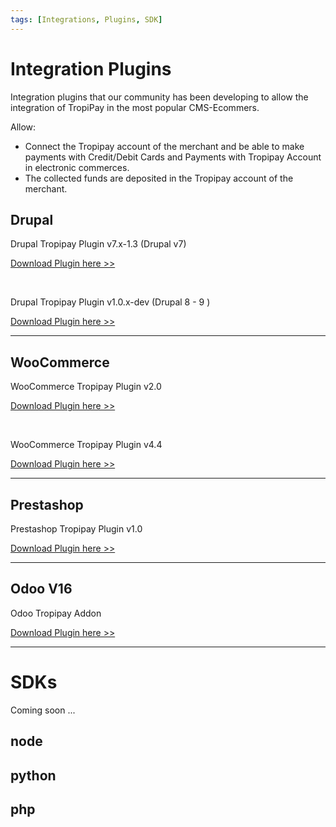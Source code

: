 ```yaml
---
tags: [Integrations, Plugins, SDK]
---
```


# Integration Plugins
Integration plugins that our community has been developing to allow the integration of TropiPay in the most popular CMS-Ecommers.

Allow:
- Connect the Tropipay account of the merchant and be able to make payments with Credit/Debit Cards and Payments with Tropipay Account in electronic commerces.
- The collected funds are deposited in the Tropipay account of the merchant.


## Drupal
Drupal Tropipay Plugin v7.x-1.3 (Drupal v7)

[Download Plugin here  >> ](https://www.drupal.org/project/tropipay_payments)

<br>

Drupal Tropipay Plugin v1.0.x-dev (Drupal 8 - 9 )

[Download Plugin here  >> ](https://www.drupal.org/project/tropipay_payment)

<hr>

## WooCommerce
WooCommerce Tropipay Plugin v2.0

[Download Plugin here  >> ](https://blog.tropipay.com/-woocomerce-tropipay-plugin-2-0/)

<br>

WooCommerce Tropipay Plugin v4.4

[Download Plugin here >> ](https://tpp-help-wordpress-media.s3.amazonaws.com/wp-content/uploads/2023/06/21105535/tropipay-woocommerce-v44.zip)

<hr>

## Prestashop
Prestashop Tropipay Plugin v1.0

[Download Plugin here  >> ](https://tpp-blog-wordpress.s3.amazonaws.com/wp-content/uploads/2023/05/12045119/prestashop-tropipay-plugin-v1-1.zip)

<hr>

## Odoo V16
Odoo Tropipay Addon

[Download Plugin here  >> ](https://tpp-blog-wordpress.s3.amazonaws.com/tropipay-addon-odooV16.zip)

<hr>

# SDKs
Coming soon ...

## node
## python
## php







